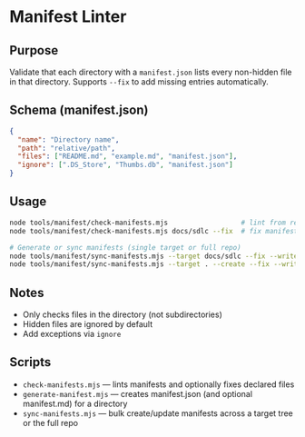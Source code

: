 # Manifest Linter

## Purpose
Validate that each directory with a `manifest.json` lists every non-hidden file in that directory.
Supports `--fix` to add missing entries automatically.

## Schema (manifest.json)
```json
{
  "name": "Directory name",
  "path": "relative/path",
  "files": ["README.md", "example.md", "manifest.json"],
  "ignore": [".DS_Store", "Thumbs.db", "manifest.json"]
}
```

## Usage
```bash
node tools/manifest/check-manifests.mjs                  # lint from repo root
node tools/manifest/check-manifests.mjs docs/sdlc --fix  # fix manifests under docs/sdlc

# Generate or sync manifests (single target or full repo)
node tools/manifest/sync-manifests.mjs --target docs/sdlc --fix --write-md
node tools/manifest/sync-manifests.mjs --target . --create --fix --write-md
```

## Notes
- Only checks files in the directory (not subdirectories)
- Hidden files are ignored by default
- Add exceptions via `ignore`

## Scripts

- `check-manifests.mjs` — lints manifests and optionally fixes declared files
- `generate-manifest.mjs` — creates manifest.json (and optional manifest.md) for a directory
- `sync-manifests.mjs` — bulk create/update manifests across a target tree or the full repo
